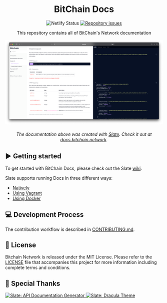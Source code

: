 <h1 align="center">
  BitChain Docs
</h1>

<p align="center">
  <img src="https://api.netlify.com/api/v1/badges/bae9e243-2e30-476e-92f6-c7dfcfe6a705/deploy-status" alt="Netlify Status">
  <a href="https://github.com/bitchain/docs/issues">
    <img alt="Repository issues" src="https://img.shields.io/github/issues/bitchain/docs?color=%230E1E25">
  </a>
</p>

<p align="center">This repository contains all of BitChain's Network documentation</p>

<p align="center"><img src=".github/assets/screenshot.png" width=700 alt="Screenshot"></p>

<h6 align="center">
    <em>The documentation above was created with <a href="https://github.com/slatedocs/slate">Slate</a>. 
      Check it out at <a href="https://docs.bitchain.network">docs.bitchain.network</a>.
    </em>
</h6>

## ▶️ Getting started

To get started with BitChain Docs, please check out the Slate [wiki](https://github.com/slatedocs/slate/wiki#getting-started).

Slate supports running Docs in three different ways:
* [Natively](https://github.com/slatedocs/slate/wiki/Using-Slate-Natively)
* [Using Vagrant](https://github.com/slatedocs/slate/wiki/Using-Slate-in-Vagrant)
* [Using Docker](https://github.com/slatedocs/slate/wiki/Using-Slate-in-Docker)


## 💻 Development Process

The contribution workflow is described in [CONTRIBUTING.md](CONTRIBUTING.md).

## 📝 License

Bitchain Network is released under the MIT License. Please refer to the [LICENSE](LICENSE) file that accompanies this project for more information including complete terms and conditions.

## 💜 Special Thanks

<a href="https://github.com/slatedocs/slate">
  <img src="https://raw.githubusercontent.com/slatedocs/img/main/logo-slate.png" alt="Slate: API Documentation Generator" height="100">
</a>

<a href="https://github.com/dracula/slate">
  <img src="https://draculatheme.com/static/icons/pack-1/045-dracula.svg" alt="Slate: Dracula Theme" height="90">
</a>
